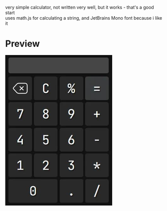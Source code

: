 very simple calculator, not written very well, but it works - that's a good start</br>
uses math.js for calculating a string, and JetBrains Mono font because i like it</br>
<h1>Preview</h1>
<img src="https://raw.githubusercontent.com/Pawlash/simple-calculator/main/docs/preview.jpg" alt="Preview">
